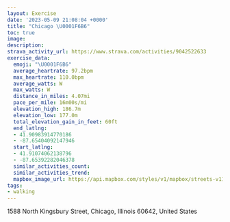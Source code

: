 ```yaml
---
layout: Exercise
date: '2023-05-09 21:08:04 +0000'
title: "Chicago \U0001F6B6"
toc: true
image:
description:
strava_activity_url: https://www.strava.com/activities/9042522633
exercise_data:
  emoji: "\U0001F6B6"
  average_heartrate: 97.2bpm
  max_heartrate: 110.0bpm
  average_watts: W
  max_watts: W
  distance_in_miles: 4.07mi
  pace_per_mile: 16m00s/mi
  elevation_high: 186.7m
  elevation_low: 177.0m
  total_elevation_gain_in_feet: 60ft
  end_latlng:
  - 41.90983914770186
  - -87.65404092147946
  start_latlng:
  - 41.91074062138796
  - -87.65392282046378
  similar_activities_count:
  similar_activities_trend:
  mapbox_image_url: https://api.mapbox.com/styles/v1/mapbox/streets-v11/static/path-5+787af2-1.0(%7Dtx~Fhn_vOBvHDb%40FNJJb%40PtFrAt%40%5CtDv%40r%40VR%40d%40NZD%5CMb%40Gr%40EzASlACVC~A%5BbAId%40Kb%40QXOb%40_%40%7CBmCVg%40n%40o%40nA%7D%40nEmCHILEb%40YZMj%40CpBBtCGrE%3FrHMj%40GXSx%40kAZo%40Ng%40Al%40%40DBBACTm%40t%40mAFCD%3F%5CV%60CvBPHnC%7CBr%40b%40d%40b%40~%40r%40l%40Z%5CLfAJh%40LV%40%7CBGzHCzCOBC%3FOFQZc%40LWTS%3FQ%3FDS%3FLA%40E%40FBANE%40E%3Fw%40%3F%5ECP%5DLVADEBm%40%3F%7BAGcADuJEyAA%7BEBgAAwBCm%40AEEAeAFwBAM%40KFGH%40HBGDo%40%40kAAsHCsBJcBEa%40GEqA%3FkAH%5BFa%40VIB_%40Wi%40G%7DEDo%40Aw%40Bk%40ASCeAFkD%40oBBgDJw%40FaDBq%40EoA%40%7BKRiA%40u%40Ck%40%3F%7DFXOCu%40BkA%3FqADs%40%3Fe%40FMBQLeCtBSVi%40b%40i%40n%40wAdAqAx%40%5BZwAlAiHrFSXe%40XcA~%40mA~%40),pin-s-s+e5b22e(-87.65685,41.91071),pin-s-f+89ae00(-87.65272999999999,41.909049999999986)/auto/800x800?access_token=pk.eyJ1Ijoiam9zaGJlY2ttYW4iLCJhIjoiY205eWR2aDd1MWZ6djJrbXc4a3M0bWZleiJ9.XiG9OWkNcZk2QzjJbxLB4A
tags:
- walking
---
```




1588 North Kingsbury Street, Chicago, Illinois 60642, United States

